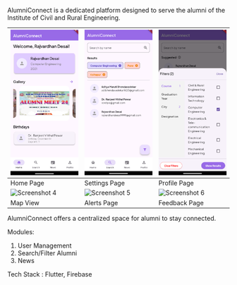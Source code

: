 AlumniConnect is a dedicated platform designed to serve the alumni of the Institute of Civil and Rural Engineering.

| ![Home Page](Screenshots/home_page.png) | ![Search Alumni](Screenshots/search.png) | ![Filter Alumni](Screenshots/filter_alumni.png) |
|-----------------------------------------|-----------------------------------------|-----------------------------------------|
| Home Page                               | Settings Page                           | Profile Page                            |
| ![Screenshot 4](images/screenshot4.png) | ![Screenshot 5](images/screenshot5.png) | ![Screenshot 6](images/screenshot6.png) |
| Map View                                | Alerts Page                             | Feedback Page                           |


AlumniConnect offers a centralized space for alumni to stay connected.

Modules:
1) User Management
2) Search/Filter Alumni
3) News


Tech Stack : Flutter, Firebase
